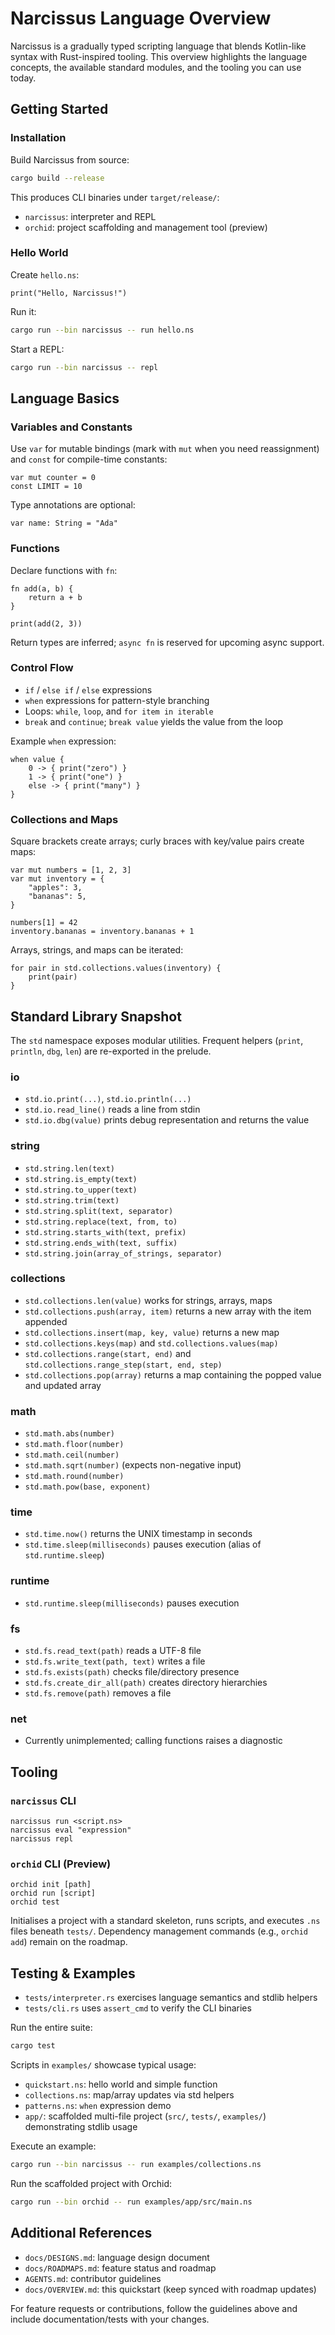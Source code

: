# Narcissus Language Overview

Narcissus is a gradually typed scripting language that blends Kotlin-like syntax with Rust-inspired tooling. This overview highlights the language concepts, the available standard modules, and the tooling you can use today.

## Getting Started

### Installation

Build Narcissus from source:

```bash
cargo build --release
```

This produces CLI binaries under `target/release/`:

- `narcissus`: interpreter and REPL
- `orchid`: project scaffolding and management tool (preview)

### Hello World

Create `hello.ns`:

```text
print("Hello, Narcissus!")
```

Run it:

```bash
cargo run --bin narcissus -- run hello.ns
```

Start a REPL:

```bash
cargo run --bin narcissus -- repl
```

## Language Basics

### Variables and Constants

Use `var` for mutable bindings (mark with `mut` when you need reassignment) and `const` for compile-time constants:

```text
var mut counter = 0
const LIMIT = 10
```

Type annotations are optional:

```text
var name: String = "Ada"
```

### Functions

Declare functions with `fn`:

```text
fn add(a, b) {
    return a + b
}

print(add(2, 3))
```

Return types are inferred; `async fn` is reserved for upcoming async support.

### Control Flow

- `if` / `else if` / `else` expressions
- `when` expressions for pattern-style branching
- Loops: `while`, `loop`, and `for item in iterable`
- `break` and `continue`; `break value` yields the value from the loop

Example `when` expression:

```text
when value {
    0 -> { print("zero") }
    1 -> { print("one") }
    else -> { print("many") }
}
```

### Collections and Maps

Square brackets create arrays; curly braces with key/value pairs create maps:

```text
var mut numbers = [1, 2, 3]
var mut inventory = {
    "apples": 3,
    "bananas": 5,
}

numbers[1] = 42
inventory.bananas = inventory.bananas + 1
```

Arrays, strings, and maps can be iterated:

```text
for pair in std.collections.values(inventory) {
    print(pair)
}
```

## Standard Library Snapshot

The `std` namespace exposes modular utilities. Frequent helpers (`print`, `println`, `dbg`, `len`) are re-exported in the prelude.

### io

- `std.io.print(...)`, `std.io.println(...)`
- `std.io.read_line()` reads a line from stdin
- `std.io.dbg(value)` prints debug representation and returns the value

### string

- `std.string.len(text)`
- `std.string.is_empty(text)`
- `std.string.to_upper(text)`
- `std.string.trim(text)`
- `std.string.split(text, separator)`
- `std.string.replace(text, from, to)`
- `std.string.starts_with(text, prefix)`
- `std.string.ends_with(text, suffix)`
- `std.string.join(array_of_strings, separator)`

### collections

- `std.collections.len(value)` works for strings, arrays, maps
- `std.collections.push(array, item)` returns a new array with the item appended
- `std.collections.insert(map, key, value)` returns a new map
- `std.collections.keys(map)` and `std.collections.values(map)`
- `std.collections.range(start, end)` and `std.collections.range_step(start, end, step)`
- `std.collections.pop(array)` returns a map containing the popped value and updated array

### math

- `std.math.abs(number)`
- `std.math.floor(number)`
- `std.math.ceil(number)`
- `std.math.sqrt(number)` (expects non-negative input)
- `std.math.round(number)`
- `std.math.pow(base, exponent)`

### time

- `std.time.now()` returns the UNIX timestamp in seconds
- `std.time.sleep(milliseconds)` pauses execution (alias of `std.runtime.sleep`)

### runtime

- `std.runtime.sleep(milliseconds)` pauses execution

### fs

- `std.fs.read_text(path)` reads a UTF-8 file
- `std.fs.write_text(path, text)` writes a file
- `std.fs.exists(path)` checks file/directory presence
- `std.fs.create_dir_all(path)` creates directory hierarchies
- `std.fs.remove(path)` removes a file

### net

- Currently unimplemented; calling functions raises a diagnostic

## Tooling

### `narcissus` CLI

```
narcissus run <script.ns>
narcissus eval "expression"
narcissus repl
```

### `orchid` CLI (Preview)

```
orchid init [path]
orchid run [script]
orchid test
```

Initialises a project with a standard skeleton, runs scripts, and executes `.ns` files beneath `tests/`. Dependency management commands (e.g., `orchid add`) remain on the roadmap.

## Testing & Examples

- `tests/interpreter.rs` exercises language semantics and stdlib helpers
- `tests/cli.rs` uses `assert_cmd` to verify the CLI binaries

Run the entire suite:

```bash
cargo test
```

Scripts in `examples/` showcase typical usage:

- `quickstart.ns`: hello world and simple function
- `collections.ns`: map/array updates via std helpers
- `patterns.ns`: `when` expression demo
- `app/`: scaffolded multi-file project (`src/`, `tests/`, `examples/`) demonstrating stdlib usage

Execute an example:

```bash
cargo run --bin narcissus -- run examples/collections.ns
```

Run the scaffolded project with Orchid:

```bash
cargo run --bin orchid -- run examples/app/src/main.ns
```

## Additional References

- `docs/DESIGNS.md`: language design document
- `docs/ROADMAPS.md`: feature status and roadmap
- `AGENTS.md`: contributor guidelines
- `docs/OVERVIEW.md`: this quickstart (keep synced with roadmap updates)

For feature requests or contributions, follow the guidelines above and include documentation/tests with your changes.
